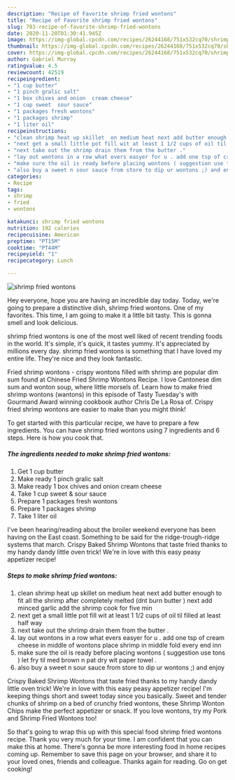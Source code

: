 ```yaml
---
description: "Recipe of Favorite shrimp fried wontons"
title: "Recipe of Favorite shrimp fried wontons"
slug: 783-recipe-of-favorite-shrimp-fried-wontons
date: 2020-11-20T01:30:41.945Z
image: https://img-global.cpcdn.com/recipes/26244168/751x532cq70/shrimp-fried-wontons-recipe-main-photo.jpg
thumbnail: https://img-global.cpcdn.com/recipes/26244168/751x532cq70/shrimp-fried-wontons-recipe-main-photo.jpg
cover: https://img-global.cpcdn.com/recipes/26244168/751x532cq70/shrimp-fried-wontons-recipe-main-photo.jpg
author: Gabriel Murray
ratingvalue: 4.5
reviewcount: 42519
recipeingredient:
- "1 cup butter"
- "1 pinch gralic salt"
- "1 box chives and onion  cream cheese"
- "1 cup sweet  sour sauce"
- "1 packages fresh wontons"
- "1 packages shrimp"
- "1 liter oil"
recipeinstructions:
- "clean shrimp heat up skillet  on medium heat next add butter enough to fit all the shrimp after completely melted (dnt burn butter )  next add minced garlic  add the shrimp cook for five min"
- "next get a small little pot fill wit at least 1 1/2 cups of oil til filled at least half way"
- "next take out the shrimp drain them from the butter ."
- "lay out wontons in a row what evers easyer for u . add one tsp of cream cheese in middle of wontons  place shrimp in middle fold every end inn"
- "make sure the oil is ready before placing wontons ( suggestion use tons ) let fry til med brown n pat dry wit paper towel ."
- "also buy a sweet n sour sauce from store to dip ur wontons ;) and enjoy"
categories:
- Recipe
tags:
- shrimp
- fried
- wontons

katakunci: shrimp fried wontons 
nutrition: 192 calories
recipecuisine: American
preptime: "PT15M"
cooktime: "PT44M"
recipeyield: "1"
recipecategory: Lunch

---
```



![shrimp fried wontons](https://img-global.cpcdn.com/recipes/26244168/751x532cq70/shrimp-fried-wontons-recipe-main-photo.jpg)

Hey everyone, hope you are having an incredible day today. Today, we're going to prepare a distinctive dish, shrimp fried wontons. One of my favorites. This time, I am going to make it a little bit tasty. This is gonna smell and look delicious.

shrimp fried wontons is one of the most well liked of recent trending foods in the world. It's simple, it's quick, it tastes yummy. It's appreciated by millions every day. shrimp fried wontons is something that I have loved my entire life. They're nice and they look fantastic.

Fried shrimp wontons - crispy wontons filled with shrimp are popular dim sum found at Chinese Fried Shrimp Wontons Recipe. I love Cantonese dim sum and wonton soup, where little morsels of. Learn how to make fried shrimp wontons (wantons) in this episode of Tasty Tuesday&#39;s with Gourmand Award winning cookbook author Chris De La Rosa of. Crispy fried shrimp wontons are easier to make than you might think!


To get started with this particular recipe, we have to prepare a few ingredients. You can have shrimp fried wontons using 7 ingredients and 6 steps. Here is how you cook that.

<!--inarticleads1-->

##### The ingredients needed to make shrimp fried wontons:

1. Get 1 cup butter
1. Make ready 1 pinch gralic salt
1. Make ready 1 box chives and onion  cream cheese
1. Take 1 cup sweet &amp; sour sauce
1. Prepare 1 packages fresh wontons
1. Prepare 1 packages shrimp
1. Take 1 liter oil


I&#39;ve been hearing/reading about the broiler weekend everyone has been having on the East coast. Something to be said for the ridge-trough-ridge systems that march. Crispy Baked Shrimp Wontons that taste fried thanks to my handy dandy little oven trick! We&#39;re in love with this easy peasy appetizer recipe! 

<!--inarticleads2-->

##### Steps to make shrimp fried wontons:

1. clean shrimp heat up skillet  on medium heat next add butter enough to fit all the shrimp after completely melted (dnt burn butter )  next add minced garlic  add the shrimp cook for five min
1. next get a small little pot fill wit at least 1 1/2 cups of oil til filled at least half way
1. next take out the shrimp drain them from the butter .
1. lay out wontons in a row what evers easyer for u . add one tsp of cream cheese in middle of wontons  place shrimp in middle fold every end inn
1. make sure the oil is ready before placing wontons ( suggestion use tons ) let fry til med brown n pat dry wit paper towel .
1. also buy a sweet n sour sauce from store to dip ur wontons ;) and enjoy


Crispy Baked Shrimp Wontons that taste fried thanks to my handy dandy little oven trick! We&#39;re in love with this easy peasy appetizer recipe! I&#39;m keeping things short and sweet today since you basically. Sweet and tender chunks of shrimp on a bed of crunchy fried wontons, these Shrimp Wonton Chips make the perfect appetizer or snack. If you love wontons, try my Pork and Shrimp Fried Wontons too! 

So that's going to wrap this up with this special food shrimp fried wontons recipe. Thank you very much for your time. I am confident that you can make this at home. There's gonna be more interesting food in home recipes coming up. Remember to save this page on your browser, and share it to your loved ones, friends and colleague. Thanks again for reading. Go on get cooking!
